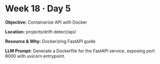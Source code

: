 # Week 18 · Day 5

**Objective:** Containerize API with Docker

**Location:** projects/drift-detect/api/

**Resource & Why:** Dockerizing FastAPI guide

**LLM Prompt:** Generate a Dockerfile for the FastAPI service, exposing port 8000 with uvicorn entrypoint.
